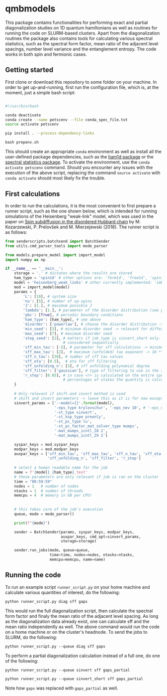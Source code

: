 # qmbmodels

This package contains functionalities for performing
exact and partial diagonalization studies on 1D quantum
hamiltonians as well as routines for running the code
on SLURM-based clusters. Apart from the diagonalization
routines the package also contains tools for calculating
various spectral statistics, such as the spectral form
factor, mean ratio of the adjacent level spacings, number
level variance and the entanglement entropy. The code works
in both spin and fermionic cases.

## Getting started

First clone or download this repository to some folder on your
machine. In order to get up-and-running, first run the
configuration file, which is, at the moment, just a simple
bash script:
```bash

#!/usr/bin/bash

conda deactivate
conda create --name petscenv --file conda_spec_file.txt
source activate petscenv

pip install . --process-dependency-links

```
```bash prepenv.sh ```

This should create an appropriate ```conda``` environment
as well as install all the user-defined package dependencies,
such as the [ham1d package](https://github.com/JanSuntajs/ham1d)
or the [spectral statistics package](https://github.com/JanSuntajs/spectral_statistics_tools).
To activate the environment, use the ```conda activate petscenv``` command.
Should you encounter any issues with the execution of the above
script, replacing the command ```source activate```
with ```conda activate``` should most likely fix the trouble.

## First calculations

In order to run the calculations, it is the most convenient to first prepare a runner script, such as the one shown below, which is intended for running simulations of the Heisenberg "weak-link" model, which was used in the paper on
[Spin subdiffusion in the disordered Hubbard chain](https://journals.aps.org/prl/abstract/10.1103/PhysRevLett.120.246602) by M. Kozarzewski, P. Prelovšek and M. Mierzejewski (2018). The runner script is as follows:
```python
from senderscripts.batchsend import BatchSender
from utils.cmd_parser_tools import mode_parser

from models.prepare_model import import_model
import numpy as np

if __name__ == '__main__':
    storage = '.' # dictates where the results are stored
    ham_type = 'spin1d' # other options are: 'ferm1d', 'free1d', 'spin1d_kron'
    model = 'heisenberg_weak_links' # other currently implemented: 'imbrie', 'heisenberg'
    mod = import_model(model)
    params = {
        'L': [10], # system size
        'nu': [5], # number of up-spins
        'J': [1.], # maximum possible J
        'lambda': [1.], # parameter of the disorder distribution (see paper for more details)
        'pbc': [True], # periodic boundary conditions
        'ham_type': [ham_type], # see above
        'disorder': ['powerlaw'], # choose the disorder distribution -> only powerlaw is allowed for this model
        'min_seed': [3], # minimum disorder seed -> relevant for different disorder realizations
        'max_seed': [7], # maximum disorder seed
        'step_seed': [2], # matters if job_type is sinvert_short only. Specifies how many different seeds are
                          # considered sequentially
        'sff_min_tau': [-5], # parameter for sff calculations -> minimum (unfolded) tau exponent -> 10 ** sff_min_tau
        'sff_max_tau': [2],  # maximum (unfolded) tau exponent -> 10 ** sff_max_tau
        'sff_n_tau': [30], # number of sff tau values
        'sff_eta': [0.5],  # eta for sff filtering
        'sff_unfolding_n': [3], # sff unfolding polynomial degree
        'sff_filter': ['gaussian'], # type of filtering to use in the sff calculation
        'r_step': [0.05], # in case <r> is calculated on the entire spectrum, this determines for how many 
                          # percentages of states the quantity is calculated
    }
  
    # Only relevant if shift-and invert method is used
    # shift and invert parameters -> leave this as it is for now except for '-eps_nev'
    sinvert_params = ['--model={}'.format(model),
                      '-eps_type krylovschur', '-eps_nev 10', # '-eps_nev' -> selects the number of eigenvalues
                      '-st_type sinvert',
                      '-st_ksp_type preonly',
                      '-st_pc_type lu',
                      '-st_pc_factor_mat_solver_type mumps',
                      '-mat_mumps_icntl_28 2',
                      '-mat_mumps_icntl_29 2']

    syspar_keys = mod.syspar_keys
    modpar_keys = mod.modpar_keys
    auxpar_keys = ['sff_min_tau', 'sff_max_tau', 'sff_n_tau', 'sff_eta',
                   'sff_unfolding_n', 'sff_filter', 'r_step']
    
    # select a human readable name for the job
    name = f'{model}_{ham_type}_test'
    # these parameters are only relevant if job is ran on the cluster
    time = "00:59:59"
    nodes = 1   # number of nodes
    ntasks = 1  # number of threads
    memcpu = 4  # memory in GB per CPU!
    
    
    # this takes care of the job's execution
    queue, mode = mode_parser()

    print(f"{mode}")

    sender = BatchSender(params, syspar_keys, modpar_keys,
                         auxpar_keys, cmd_opt=sinvert_params,
                         storage=storage)

    sender.run_jobs(mode, queue=queue,
                    time=time, nodes=nodes, ntasks=ntasks,
                    memcpu=memcpu, name=name)


```
## Running the code
To run an example script ```runner_script.py``` on your home machine and calculate various
quantities of interest, do the following:

```python runner_script.py diag sff gaps```

This would run the full diagonalization script, then calculate the spectral form factor and finaly the mean
ratio of the adjacent level spacing. As long as the diagonalization data already exist, one can calculate
sff and the mean ratio independently as well. The above command would run the code on a home machine or on
the cluster's headnode. To send the jobs to SLURM, do the following:

```python runner_script.py --queue diag sff gaps```

To perform a partial diagonalization calculation instead of a full one, do one of the following:

```python runner_script.py --queue sinvert sff gaps_partial```

```python runner_script.py --queue sinvert_short sff gaps_partial```

Note how ```gaps``` was replaced with ```gaps_partial``` as well.
